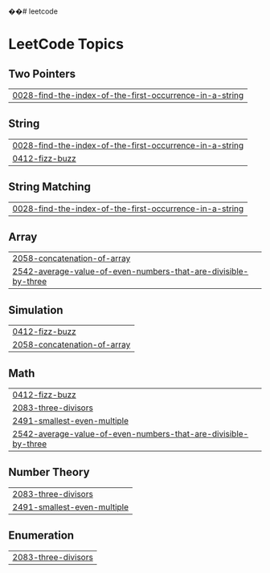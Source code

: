 ��#   l e e t c o d e  
 
<!---LeetCode Topics Start-->
# LeetCode Topics
## Two Pointers
|  |
| ------- |
| [0028-find-the-index-of-the-first-occurrence-in-a-string](https://github.com/Muhammedminhaj798/leetcode/tree/master/0028-find-the-index-of-the-first-occurrence-in-a-string) |
## String
|  |
| ------- |
| [0028-find-the-index-of-the-first-occurrence-in-a-string](https://github.com/Muhammedminhaj798/leetcode/tree/master/0028-find-the-index-of-the-first-occurrence-in-a-string) |
| [0412-fizz-buzz](https://github.com/Muhammedminhaj798/leetcode/tree/master/0412-fizz-buzz) |
## String Matching
|  |
| ------- |
| [0028-find-the-index-of-the-first-occurrence-in-a-string](https://github.com/Muhammedminhaj798/leetcode/tree/master/0028-find-the-index-of-the-first-occurrence-in-a-string) |
## Array
|  |
| ------- |
| [2058-concatenation-of-array](https://github.com/Muhammedminhaj798/leetcode/tree/master/2058-concatenation-of-array) |
| [2542-average-value-of-even-numbers-that-are-divisible-by-three](https://github.com/Muhammedminhaj798/leetcode/tree/master/2542-average-value-of-even-numbers-that-are-divisible-by-three) |
## Simulation
|  |
| ------- |
| [0412-fizz-buzz](https://github.com/Muhammedminhaj798/leetcode/tree/master/0412-fizz-buzz) |
| [2058-concatenation-of-array](https://github.com/Muhammedminhaj798/leetcode/tree/master/2058-concatenation-of-array) |
## Math
|  |
| ------- |
| [0412-fizz-buzz](https://github.com/Muhammedminhaj798/leetcode/tree/master/0412-fizz-buzz) |
| [2083-three-divisors](https://github.com/Muhammedminhaj798/leetcode/tree/master/2083-three-divisors) |
| [2491-smallest-even-multiple](https://github.com/Muhammedminhaj798/leetcode/tree/master/2491-smallest-even-multiple) |
| [2542-average-value-of-even-numbers-that-are-divisible-by-three](https://github.com/Muhammedminhaj798/leetcode/tree/master/2542-average-value-of-even-numbers-that-are-divisible-by-three) |
## Number Theory
|  |
| ------- |
| [2083-three-divisors](https://github.com/Muhammedminhaj798/leetcode/tree/master/2083-three-divisors) |
| [2491-smallest-even-multiple](https://github.com/Muhammedminhaj798/leetcode/tree/master/2491-smallest-even-multiple) |
## Enumeration
|  |
| ------- |
| [2083-three-divisors](https://github.com/Muhammedminhaj798/leetcode/tree/master/2083-three-divisors) |
<!---LeetCode Topics End-->